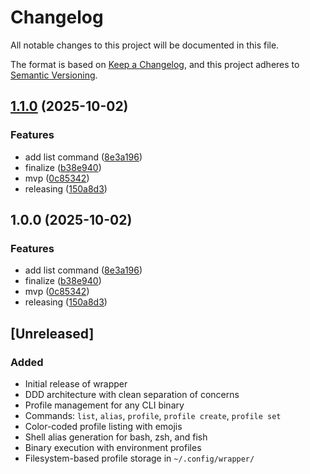 # Changelog

All notable changes to this project will be documented in this file.

The format is based on [Keep a Changelog](https://keepachangelog.com/en/1.0.0/),
and this project adheres to [Semantic Versioning](https://semver.org/spec/v2.0.0.html).

## [1.1.0](https://github.com/jycamier/wrapper/compare/v1.0.0...v1.1.0) (2025-10-02)


### Features

* add list command ([8e3a196](https://github.com/jycamier/wrapper/commit/8e3a1961b178576b6b4ab2b646b46fc92eb726a8))
* finalize ([b38e940](https://github.com/jycamier/wrapper/commit/b38e940998545cad0e5dafe4c5f9ae963b909070))
* mvp ([0c85342](https://github.com/jycamier/wrapper/commit/0c85342c0fdc7a9dac7403c4b64dbdc6036dc18c))
* releasing ([150a8d3](https://github.com/jycamier/wrapper/commit/150a8d3e7d6c2b81f8966bb69e8ab94237e4b1bf))

## 1.0.0 (2025-10-02)


### Features

* add list command ([8e3a196](https://github.com/jycamier/wrapper/commit/8e3a1961b178576b6b4ab2b646b46fc92eb726a8))
* finalize ([b38e940](https://github.com/jycamier/wrapper/commit/b38e940998545cad0e5dafe4c5f9ae963b909070))
* mvp ([0c85342](https://github.com/jycamier/wrapper/commit/0c85342c0fdc7a9dac7403c4b64dbdc6036dc18c))
* releasing ([150a8d3](https://github.com/jycamier/wrapper/commit/150a8d3e7d6c2b81f8966bb69e8ab94237e4b1bf))

## [Unreleased]

### Added
- Initial release of wrapper
- DDD architecture with clean separation of concerns
- Profile management for any CLI binary
- Commands: `list`, `alias`, `profile`, `profile create`, `profile set`
- Color-coded profile listing with emojis
- Shell alias generation for bash, zsh, and fish
- Binary execution with environment profiles
- Filesystem-based profile storage in `~/.config/wrapper/`
